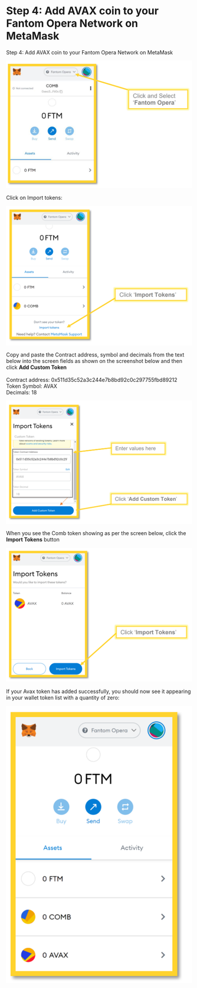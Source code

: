 # Step 4: Add AVAX coin to your Fantom Opera Network on MetaMask

Step 4: Add AVAX coin to your Fantom Opera Network on MetaMask

![](<../../.gitbook/assets/image (33) (1).png>)

Click on Import tokens:

![](<../../.gitbook/assets/image (20) (1).png>)

Copy and paste the Contract address, symbol and decimals from the text below into the screen fields as shown on the screenshot below and then click **Add Custom Token** \
\
Contract address: 0x511d35c52a3c244e7b8bd92c0c297755fbd89212 \
Token Symbol: AVAX \
Decimals: 18

![](<../../.gitbook/assets/image (10).png>)

When you see the Comb token showing as per the screen below, click the **Import Tokens** button

![](<../../.gitbook/assets/image (37) (1).png>)

If your Avax token has added successfully, you should now see it appearing in your wallet token list with a quantity of zero:

![](<../../.gitbook/assets/image (5).png>)
